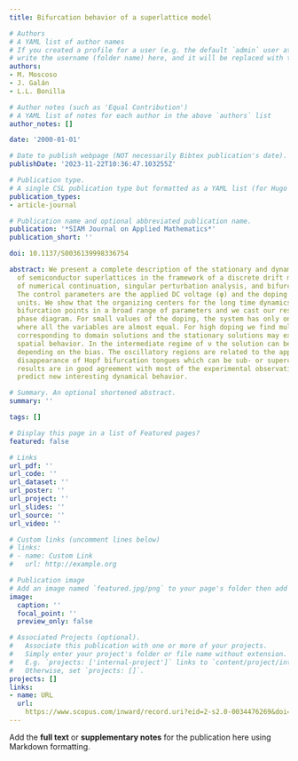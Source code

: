 ```yaml
---
title: Bifurcation behavior of a superlattice model

# Authors
# A YAML list of author names
# If you created a profile for a user (e.g. the default `admin` user at `content/authors/admin/`), 
# write the username (folder name) here, and it will be replaced with their full name and linked to their profile.
authors:
- M. Moscoso
- J. Galán
- L.L. Bonilla

# Author notes (such as 'Equal Contribution')
# A YAML list of notes for each author in the above `authors` list
author_notes: []

date: '2000-01-01'

# Date to publish webpage (NOT necessarily Bibtex publication's date).
publishDate: '2023-11-22T10:36:47.103255Z'

# Publication type.
# A single CSL publication type but formatted as a YAML list (for Hugo requirements).
publication_types:
- article-journal

# Publication name and optional abbreviated publication name.
publication: '*SIAM Journal on Applied Mathematics*'
publication_short: ''

doi: 10.1137/S0036139998336754

abstract: We present a complete description of the stationary and dynamical behavior
  of semiconductor superlattices in the framework of a discrete drift model by means
  of numerical continuation, singular perturbation analysis, and bifurcation techniques.
  The control parameters are the applied DC voltage (φ) and the doping (ν) in nondimensional
  units. We show that the organizing centers for the long time dynamics are Takens-Bogdanov
  bifurcation points in a broad range of parameters and we cast our results in a φ-ν
  phase diagram. For small values of the doping, the system has only one uniform solution
  where all the variables are almost equal. For high doping we find multistability
  corresponding to domain solutions and the stationary solutions may exhibit chaotic
  spatial behavior. In the intermediate regime of ν the solution can be time-periodic
  depending on the bias. The oscillatory regions are related to the appearance and
  disappearance of Hopf bifurcation tongues which can be sub- or supercritical. These
  results are in good agreement with most of the experimental observations and also
  predict new interesting dynamical behavior.

# Summary. An optional shortened abstract.
summary: ''

tags: []

# Display this page in a list of Featured pages?
featured: false

# Links
url_pdf: ''
url_code: ''
url_dataset: ''
url_poster: ''
url_project: ''
url_slides: ''
url_source: ''
url_video: ''

# Custom links (uncomment lines below)
# links:
# - name: Custom Link
#   url: http://example.org

# Publication image
# Add an image named `featured.jpg/png` to your page's folder then add a caption below.
image:
  caption: ''
  focal_point: ''
  preview_only: false

# Associated Projects (optional).
#   Associate this publication with one or more of your projects.
#   Simply enter your project's folder or file name without extension.
#   E.g. `projects: ['internal-project']` links to `content/project/internal-project/index.md`.
#   Otherwise, set `projects: []`.
projects: []
links:
- name: URL
  url: 
    https://www.scopus.com/inward/record.uri?eid=2-s2.0-0034476269&doi=10.1137%2fS0036139998336754&partnerID=40&md5=dafa58b104784ca161cf21ae29141904
---
```


Add the **full text** or **supplementary notes** for the publication here using Markdown formatting.
